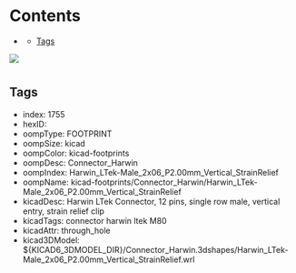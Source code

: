 



Contents
========

* [](#)
	* [Tags](#tags)
  
![][im]
# 

## Tags

- index: 1755
- hexID: 
- oompType: FOOTPRINT
- oompSize: kicad
- oompColor: kicad-footprints
- oompDesc: Connector_Harwin
- oompIndex: Harwin_LTek-Male_2x06_P2.00mm_Vertical_StrainRelief
- oompName: kicad-footprints/Connector_Harwin/Harwin_LTek-Male_2x06_P2.00mm_Vertical_StrainRelief
- kicadDesc: Harwin LTek Connector, 12 pins, single row male, vertical entry, strain relief clip
- kicadTags: connector harwin ltek M80
- kicadAttr: through_hole
- kicad3DModel: ${KICAD6_3DMODEL_DIR}/Connector_Harwin.3dshapes/Harwin_LTek-Male_2x06_P2.00mm_Vertical_StrainRelief.wrl



[im]: image.png
